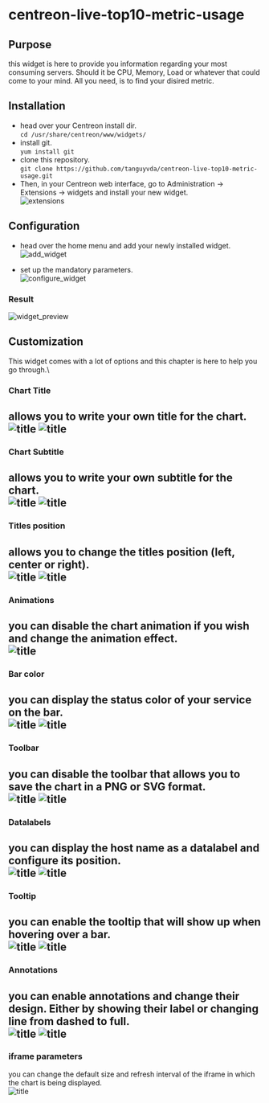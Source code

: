 # centreon-live-top10-metric-usage

## Purpose
this widget is here to provide you information regarding your most consuming servers. Should it be CPU, Memory, Load or whatever that could come to your mind. All you need, is to find your disired metric. 

## Installation
- head over your Centreon install dir.\
`cd /usr/share/centreon/www/widgets/`
- install git.\
`yum install git`
- clone this repository.\
`git clone https://github.com/tanguyvda/centreon-live-top10-metric-usage.git`
- Then, in your Centreon web interface, go to Administration -> Extensions -> widgets and install your new widget.\
![extensions](doc/images/administration.jpg)

## Configuration
- head over the home menu and add your newly installed widget.\
![add_widget](doc/images/new_widgets.jpg)

- set up the mandatory parameters.\
![configure_widget](doc/images/widget_conf.jpg)

### Result
![widget_preview](doc/images/widget_descr.jpg)

## Customization
This widget comes with a lot of options and this chapter is here to help you go through.\

### Chart Title
allows you to write your own title for the chart.\
![title](doc/images/title.jpg)
![title](doc/images/title2.jpg)
---
### Chart Subtitle
allows you to write your own subtitle for the chart.\
![title](doc/images/subtitle.jpg)
![title](doc/images/subtitle2.jpg)
---
### Titles position
allows you to change the titles position (left, center or right).\
![title](doc/images/title_pos.jpg)
![title](doc/images/title_pos2.jpg)
---
### Animations
you can disable the chart animation if you wish and change the animation effect.\
![title](doc/images/animation.jpg)
---
### Bar color
you can display the status color of your service on the bar.\
![title](doc/images/color.jpg)
![title](doc/images/color2.jpg)
---
### Toolbar
you can disable the toolbar that allows you to save the chart in a PNG or SVG format.\
![title](doc/images/toolbar.jpg)
![title](doc/images/toolbar2.jpg)
---
### Datalabels
you can display the host name as a datalabel and configure its position.\
![title](doc/images/datalabels.jpg)
![title](doc/images/datalabels2.jpg)
---
### Tooltip
you can enable the tooltip that will show up when hovering over a bar.\
![title](doc/images/tooltip.jpg)
![title](doc/images/tooltip2.jpg)
---
### Annotations
you can enable annotations and change their design. Either by showing their label or changing line from dashed to full.\
![title](doc/images/annotations.jpg)
![title](doc/images/annotations2.jpg)
---
### iframe parameters
you can change the default size and refresh interval of the iframe in which the chart is being displayed.\
![title](doc/images/iframe.jpg)
 



